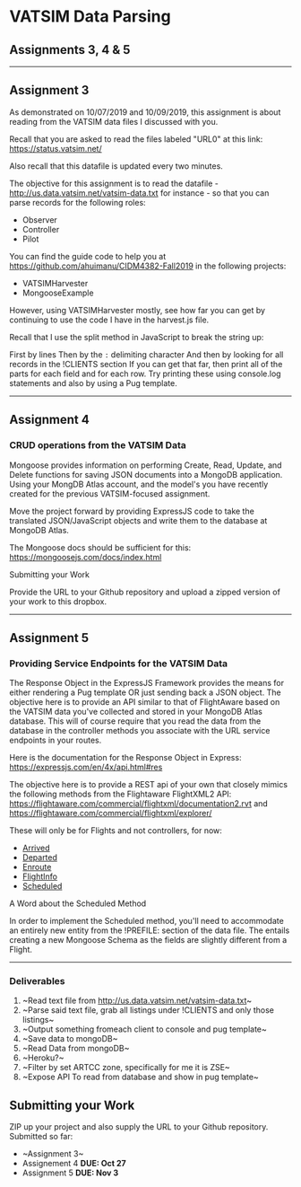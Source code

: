 #   VATSIM Data Parsing
## Assignments 3, 4 & 5

---
## Assignment 3

As demonstrated on 10/07/2019 and 10/09/2019, this assignment is about reading from the VATSIM data files I discussed with you.

Recall that you are asked to read the files labeled "URL0" at this link:  https://status.vatsim.net/

Also recall that this datafile is updated every two minutes.

The objective for this assignment is to read the datafile - http://us.data.vatsim.net/vatsim-data.txt for instance - so that you can parse records for the following roles:

- Observer
- Controller
- Pilot

You can find the guide code to help you at https://github.com/ahuimanu/CIDM4382-Fall2019 in the following projects:

- VATSIMHarvester
- MongooseExample  

However, using VATSIMHarvester mostly, see how far you can get by continuing to use the code I have in the harvest.js file.

Recall that I use the split method in JavaScript to break the string up:

First by lines
Then by the `:` delimiting character
And then by looking for all records in the !CLIENTS section
If you can get that far, then print all of the parts for each field and for each row.  Try printing these using console.log statements and also by using a Pug template.

---
## Assignment 4

### CRUD operations from the VATSIM Data

Mongoose provides information on performing Create, Read, Update, and Delete functions for saving JSON documents into a MongoDB application.  Using your MongDB Atlas account, and the model's you have recently created for the previous VATSIM-focused assignment.

Move the project forward by providing ExpressJS code to take the translated JSON/JavaScript objects and write them to the database at MongoDB Atlas.

The Mongoose docs should be sufficient for this: https://mongoosejs.com/docs/index.html

Submitting your Work

Provide the URL to your Github repository and upload a zipped version of your work to this dropbox.

---
## Assignment 5 
### Providing Service Endpoints for the VATSIM Data

The Response Object in the ExpressJS Framework provides the means for either rendering a Pug template OR just sending back a JSON object. The objective here is to provide an API similar to that of FlightAware based on the VATSIM data you've collected and stored in your MongoDB Atlas database.  This will of course require that you read the data from the database in the controller methods you associate with the URL service endpoints in your routes. 

Here is the documentation for the Response Object in Express:  https://expressjs.com/en/4x/api.html#res

The objective here is to provide a REST api of your own that closely mimics the following methods from the Flightaware FlightXML2 API:  https://flightaware.com/commercial/flightxml/documentation2.rvt and  https://flightaware.com/commercial/flightxml/explorer/

These will only be for Flights and not controllers, for now:

- [Arrived](https://flightaware.com/commercial/flightxml/explorer/#op_Arrived)
- [Departed](https://flightaware.com/commercial/flightxml/explorer/#op_Departed)
- [Enroute](https://flightaware.com/commercial/flightxml/explorer/#op_Enroute)
- [FlightInfo](https://flightaware.com/commercial/flightxml/explorer/#op_FlightInfo)
- [Scheduled](https://flightaware.com/commercial/flightxml/explorer/#op_Scheduled)

A Word about the Scheduled Method

In order to implement the Scheduled method, you'll need to accommodate an entirely new entity from the !PREFILE: section of the data file. The entails creating a new Mongoose Schema as the fields are slightly different from a Flight.

---

### Deliverables
1. ~Read text file from http://us.data.vatsim.net/vatsim-data.txt~
2. ~Parse said text file, grab all listings under !CLIENTS and only those listings~
3. ~Output something fromeach client to console and pug template~
4. ~Save data to mongoDB~
5. ~Read Data from mongoDB~
6. ~Heroku?~
7. ~Filter by set ARTCC zone, specifically for me it is ZSE~
8. ~Expose API To read from database and show in pug template~

## Submitting your Work

ZIP up your project and also supply the URL to your Github repository.
Submitted so far: 
- ~Assignment 3~
- Assignement 4 **DUE: Oct 27**
- Assignment 5 **DUE: Nov 3**
